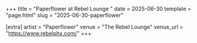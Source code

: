 +++
title = "Paperflower at Rebel Lounge "
date = 2025-06-30
template = "page.html"
slug = "2025-06-30-paperflower"

[extra]
artist = "Paperflower"
venue = "The Rebel Lounge"
venue_url = "https://www.rebelphx.com/"
+++
